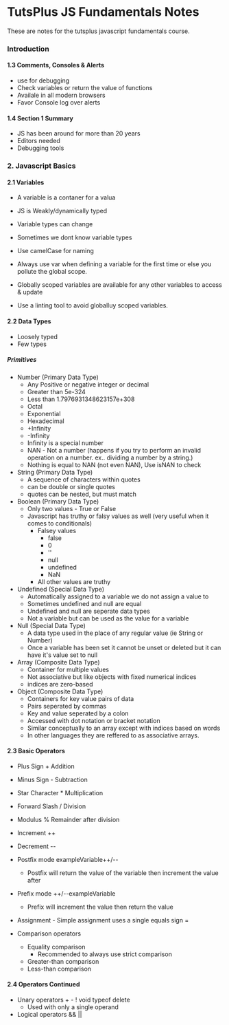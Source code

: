 
# TutsPlus JS Fundamentals Notes

These are notes for the tutsplus javascript fundamentals course. 

### Introduction

#### 1.3 Comments, Consoles & Alerts

* use for debugging
* Check variables or return the value of functions
* Availale in all modern browsers
* Favor Console log over alerts


#### 1.4 Section 1 Summary

* JS has been around for  more than 20 years
* Editors needed
* Debugging tools

### 2. Javascript Basics

#### 2.1 Variables

* A variable is a contaner for a valua
* JS is Weakly/dynamically typed
* Variable types can change
* Sometimes we dont know variable types

* Use camelCase for naming
* Always use var when defining a variable for the first time or else you pollute the global scope.

* Globally scoped variables are available for any other variables to access & update
* Use a linting tool to avoid globalluy scoped variables.

#### 2.2 Data Types

* Loosely typed
* Few types

##### Primitives

* Number (Primary Data Type)
	- Any Positive or negative integer or decimal
	- Greater than 5e-324
	- Less than 1.7976931348623157e+308
	- Octal
	- Exponential
	- Hexadecimal
	- +Infinity
	- -Infinity
	- Infinity is a special number
	- NAN - Not a number (happens if you try to perform an invalid operation on a number. ex.. dividing a number by a string.)
	- Nothing is equal to NAN (not even NAN), Use isNAN to check
* String (Primary Data Type)
	- A sequence of characters within quotes
	- can be double or single quotes
	- quotes can be nested, but must match
* Boolean (Primary Data Type)
	- Only two values - True or False
	- Javascript has truthy or falsy values as well (very useful when it comes to conditionals)
		- Falsey values
			- false
			- 0
			- ''
			- null
			- undefined
			- NaN
		- All other values are truthy
* Undefined (Special Data Type)
	- Automatically assigned to a variable we do not assign a value to
	- Sometimes undefined and null are equal
	- Undefined and null are seperate data types
	- Not a variable but can be used as the value for a variable
* Null (Special Data Type)
	- A data type used in the place of any regular value (ie String or Number)
	- Once a variable has been set it cannot be unset or deleted but it can have it's value set to null
* Array (Composite Data Type)
	- Container for multiple values
	- Not associative but like objects with fixed numerical indices
	- indices are zero-based
* Object (Composite Data Type)
	- Containers for key value pairs of data
	- Pairs seperated by commas
	- Key and value seperated by a colon
	- Accessed with dot notation or bracket notation
	- Similar conceptually to an array except with indices based on words
	- In other languages they are reffered to as associative arrays.

#### 2.3 Basic Operators

* Plus Sign + Addition
* Minus Sign - Subtraction
* Star Character * Multiplication
* Forward Slash / Division
* Modulus % Remainder after division
* Increment ++
* Decrement --

* Postfix mode exampleVariable++/--
  - Postfix will return the value of the variable then increment the value after
* Prefix mode  ++/--exampleVariable
  - Prefix will increment the value then return the value
* Assignment - Simple assignment uses a single equals sign = 

* Comparison operators
  - Equality comparison
  	- Recommended to always use strict comparison
  - Greater-than comparison
  - Less-than comparison

#### 2.4 Operators Continued

  - Unary operators + - ! void typeof delete
    - Used with only a single operand
  - Logical operators && || 













